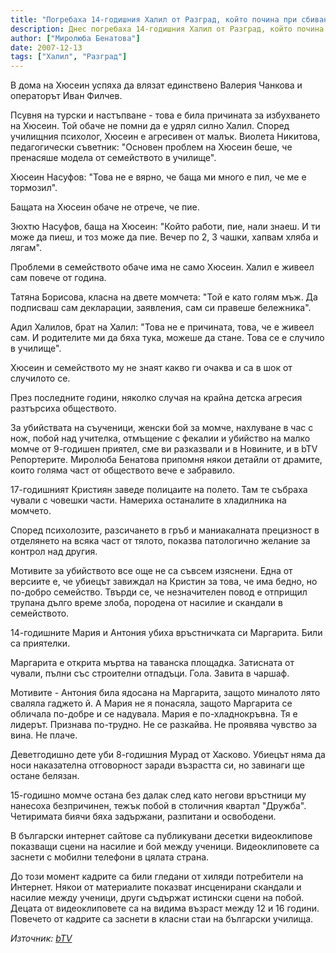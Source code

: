```yaml
---
title: "Погребаха 14-годишния Халил от Разград, който почина при сбиване"
description: Днес погребаха 14-годишния Халил от Разград, който почина при сбиване преди два дни. Училище „Никола Икономов“ в града е в траур, а близките на детето обвиняват за смъртта му другото момче, участвало в боя - Хюсеин.
author: ["Миролюба Бенатова"]
date: 2007-12-13
tags: ["Халил", "Разград"]
---
```


В дома на Хюсеин успяха да влязат единствено Валерия Чанкова и операторът Иван Филчев.

Псувня на турски и настъпване - това е била причината за избухването на Хюсеин. Той обаче не помни да е удрял силно Халил. Според училищния психолог, Хюсеин е агресивен от малък.
Виолета Никитова, педагогически съветник: "Основен проблем на Хюсеин беше, че пренасяше модела от семейството в училище".

Хюсеин Насуфов: "Това не е вярно, че баща ми много е пил, че ме е тормозил".

Бащата на Хюсеин обаче не отрече, че пие.

Зюхтю Насуфов, баща на Хюсеин: "Който работи, пие, нали знаеш. И ти може да пиеш, и тоз може да пие. Вечер по 2, 3 чашки, хапвам хляба и лягам".

Проблеми в семейството обаче има не само Хюсеин. Халил е живеел сам повече от година.

Татяна Борисова, класна на двете момчета: "Той е като голям мъж. Да подписваш сам декларации, заявления, сам си правеше бележника".

Адил Халилов, брат на Халил: "Това не е причината, това, че е живеел сам. И родителите ми да бяха тука, можеше да стане. Това се е случило в училище".

Хюсеин и семейството му не знаят какво ги очаква и са в шок от случилото се.

През последните години, няколко случая на крайна детска агресия разтърсиха обществото.

За убийствата на съученици, женски бой за момче, нахлуване в час с нож, побой над учителка, отмъщение с фекалии и убийство на малко момче от 9-годишен приятел, сме ви разказвали и в Новините, и в bTV Репортерите. Миролюба Бенатова припомня някои детайли от драмите, които голяма част от обществото вече е забравило.

17-годишният Кристиян заведе полицаите на полето. Там те събраха чували с човешки части. Намериха останалите в хладилника на момчето.

Според психолозите, разсичането в гръб и маниакалната прецизност в отделянето на всяка част от тялото, показва патологично желание за контрол над другия.

Мотивите за убийството все още не са съвсем изяснени. Една от версиите е, че убиецът завиждал на Кристин за това, че има бедно, но по-добро семейство. Твърди се, че незначителен повод е отприщил трупана дълго време злоба, породена от насилие и скандали в семейството.

14-годишните Мария и Антония убиха връстничката си Маргарита. Били са приятелки.

Маргарита е открита мъртва на таванска площадка. Затисната от чували, пълни със строителни отпадъци. Гола. Завита в чаршаф.

Мотивите - Антония била ядосана на Маргарита, защото миналото лято сваляла гаджето й. А Мария не я понасяла, защото Маргарита се обличала по-добре и се надувала.
Мария е по-хладнокръвна. Тя е лидерът. Признава по-трудно. Не се разкайва. Не проявява чувство за вина. Не плаче.

Деветгодишно дете уби 8-годишния Мурад от Хасково. Убиецът няма да носи наказателна отговорност заради възрастта си, но завинаги ще остане белязан.


15-годишно момче остана без далак след като негови връстници му нанесоха безпричинен, тежък побой в столичния квартал "Дружба". Четиримата биячи бяха задържани, разпитани и освободени.

В български интернет сайтове са публикувани десетки видеоклипове показващи сцени на насилие и бой между ученици. Видеоклиповете са заснети с мобилни телефони в цялата страна.

До този момент кадрите са били гледани от хиляди потребители на Интернет. Някои от материалите показват инсценирани скандали и насилие между ученици, други съдържат истински сцени на побой.
Децата от видеоклиповете са на видима възраст между 12 и 16 години. Повечето от кадрите са заснети в класни стаи на български училища.

*Източник: [bTV](https://btvnovinite.bg/62199-Pogrebaha_14godishniya_Halil_ot_Razgrad_koyto_pochina_pri_sbivane.html)*
